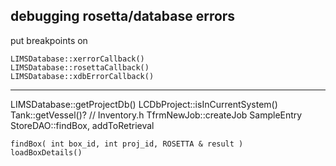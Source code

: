 ## debugging rosetta/database errors

put breakpoints on 

    LIMSDatabase::xerrorCallback()
    LIMSDatabase::rosettaCallback()
    LIMSDatabase::xdbErrorCallback()

---

LIMSDatabase::getProjectDb()
LCDbProject::isInCurrentSystem()
Tank::getVessel()? // Inventory.h
TfrmNewJob::createJob
SampleEntry
StoreDAO::findBox, addToRetrieval

    findBox( int box_id, int proj_id, ROSETTA & result )
    loadBoxDetails()